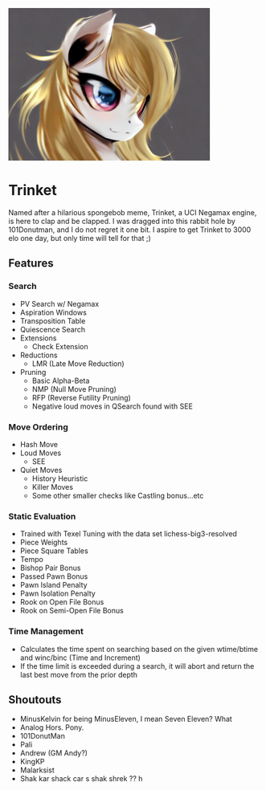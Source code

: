 ![](logo.png?raw=true "Trinket")

# Trinket
Named after a hilarious spongebob meme, Trinket, a UCI Negamax engine, is here to clap and be clapped.
I was dragged into this rabbit hole by 101Donutman, and I do not regret it one bit.
I aspire to get Trinket to 3000 elo one day, but only time will tell for that ;)

## Features

### Search
- PV Search w/ Negamax
- Aspiration Windows
- Transposition Table
- Quiescence Search
- Extensions
  - Check Extension
- Reductions
  - LMR (Late Move Reduction)
- Pruning
  - Basic Alpha-Beta
  - NMP (Null Move Pruning)
  - RFP (Reverse Futility Pruning)
  - Negative loud moves in QSearch found with SEE

### Move Ordering
- Hash Move
- Loud Moves
  - SEE
- Quiet Moves
  - History Heuristic
  - Killer Moves
  - Some other smaller checks like Castling bonus...etc

### Static Evaluation
- Trained with Texel Tuning with the data set lichess-big3-resolved
- Piece Weights
- Piece Square Tables
- Tempo
- Bishop Pair Bonus
- Passed Pawn Bonus
- Pawn Island Penalty
- Pawn Isolation Penalty
- Rook on Open File Bonus
- Rook on Semi-Open File Bonus

### Time Management
- Calculates the time spent on searching based on the given wtime/btime and winc/binc (Time and Increment)
- If the time limit is exceeded during a search, it will abort and return the last best move from the prior depth

## Shoutouts
- MinusKelvin for being MinusEleven, I mean Seven Eleven? What
- Analog Hors. Pony.
- 101DonutMan
- Pali
- Andrew (GM Andy?)
- KingKP
- Malarksist
- Shak kar shack car s shak shrek ?? h
